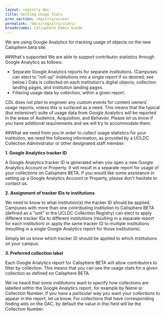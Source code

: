 ```yaml
---
layout: registry-doc
title: Getting Usage Stats
prev_section: registry/access
permalink: /docs/registry/stats/
breadcrumbs: Calisphere Admin Guide
---
```

We are using Google Analytics for tracking usage of objects on the new Calisphere beta site.

##What's supported
We are able to support contributor statistics through Google Analytics as follows:

+ Separate Google Analytics reports for separate institutions. (Campuses can elect to "roll-up" institutions into a single report if so desired; see below.) Data is collected on each institution's digital objects, collection landing pages, and institution landing pages.
+ Filtering usage data by collection, within a given report.

CDL does not plan to engineer any custom events for content owners’ usage reports, unless this is surfaced as a need. This means that the typical (but extensive!) suite of usage data from Google Analytics will be reported in the areas of Audience, Acquisition, and Behavior. Please let us know if you have additional requirements and we will try to accommodate them.

##What we need from you
In order to collect usage statistics for your institution, we need the following information, as provided by a UCLDC Collection Administrator or other designated staff member:

**1. Google Analytics tracker ID**

A Google Analytics tracker ID is generated when you open a new Google Analytics Account or Property. It will result in a separate report for usage of your collections on Calisphere BETA. If you would like some assistance in setting up a Google Analytics Account or Property, please don't hesitate to contact us.

**2. Assignment of tracker IDs to institutions**

We need to know to what institution(s) the tracker ID should be applied. Campuses with more than one contributing institution to Calisphere BETA (defined as a "unit" in the UCLDC Collection Registry) can elect to apply different tracker IDs to different institutions (resulting in a separate report for each institution) or apply the same tracker ID to multiple institutions (resulting in a single Google Analytics report for those institutions).

Simply let us know which tracker ID should be applied to which institutions on your campus.

**3. Preferred collection label**

Each Google Analytics report for Calisphere BETA will allow contributors to filter by collection. This means that you can see the usage stats for a given collection as defined on Calisphere BETA.

We've heard that some institutions want to specify how collections are labelled within the Google Analytics report, for example by Name or Collection Number. If you have a particular way you want your collections to appear in the report, let us know. For collections that have corresponding finding aids on the OAC, by default the value in this field will be the Collection Number.
